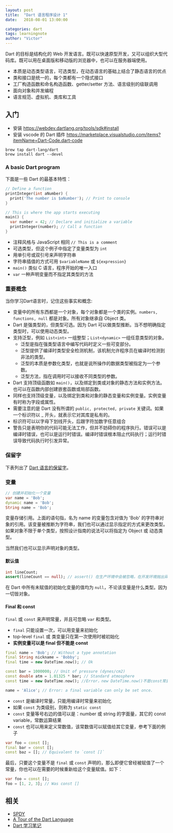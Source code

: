```yaml
---
layout: post
title:  "Dart 语言程序设计 1"
date:   2018-08-01 13:00:00

categories: dart
tags: learningnote
author: "Victor"
---
```


Dart 的目标是结构化的 Web 开发语言。既可以快速原型开发，又可以组织大型代码库。既可以用在桌面版和移动版的浏览器中，也可以在服务器端使用。

* 本质是动态类型语言，可选类型，在动态语言的基础上结合了静态语言的优点
* 类和接口是统一的，每个类都有一个隐式接口
* 工厂构造函数和命名构造函数、getter/setter 方法、语言级别的级联调用
* 面向对象和并发编程
* 语言规范、虚拟机、类库和工具

## 入门

* 安装 https://webdev.dartlang.org/tools/sdk#install
* 安装 vscode 的 Dart 插件 https://marketplace.visualstudio.com/items?itemName=Dart-Code.dart-code

```
brew tap dart-lang/dart
brew install dart --devel
```


### A basic Dart program

下面是一些 Dart 的最基本特性：

```dart
// Define a function
printInteger(int aNumber) {
  print('The number is $aNumber'); // Print to console
}

// This is where the app starts executing
main() {
  var number = 42; // Declare and initialize a variable
  printInteger(number); // Call a function
}
```

* 注释风格与 JavaScript 相同 `// This is a comment`
* 可选类型，但这个例子中指定了变量类型为 `int`
* 用单引号或双引号来声明字符串
* 字符串插值的方式可用 `$variableName` 或 `${expression}`
* `main()` 类似 C 语言，程序开始的唯一入口
* `var` 一种声明变量而不指定其类型的方法

### 重要概念

当你学习Dart语言时，记住这些事实和概念:

* 变量中的所有东西都是一个对象，每个对象都是一个类的实例。`numbers, functions, null` 都是对象。所有对象继承自 Object 类。
* Dart 是强类型的，但类型可选。因为 Dart 可以做类型推断。当不想明确指定类型时，可以使用动态类型。
* 支持泛型，例如 `List<int>` 一组整型；`List<dynamic>` 一组任意类型的对象。
  * 泛型是指在强类型语言中编写代码时定义一些可变部分。
  * 泛型提供了编译时类型安全检测机制，该机制允许程序员在编译时检测到非法的类型。
  * 泛型的本质是参数化类型，也就是说所操作的数据类型被指定为一个参数。
  * 泛型方法，指在调用时可以接收不同类型的参数。
* Dart 支持顶级函数如 `main()`，以及绑定到类或对象的静态方法和实例方法。也可以在函数内部创建嵌套函数或局部函数。
* 同样也支持顶级变量，以及绑定到类和对象的静态变量和实例变量。实例变量有时称为字段或属性。
* 需要注意的是 Dart 没有所谓的 `public, protected, private` 关键词。如果一个标识符以 _ 开头，就表示它对其库是私有的。
* 标识符可以以字母下划线开头，后跟字符加数字任意组合
* 警告只是表明你的代码可能无法工作，但并不妨碍你的程序执行。错误可以是编译时错误，也可以是运行时错误。编译时错误根本阻止代码执行；运行时错误导致代码执行时引发异常。


### 保留字

下表列出了 [Dart 语言的保留字](https://www.dartlang.org/guides/language/language-tour)。

### 变量

```dart
// 创建并初始化一个变量
var name = 'Bob';
dynamic name = 'Bob';
String name = 'Bob';
```

变量存储引用。上面的语句指，名为 name 的变量包含对值为 'Bob' 的字符串对象的引用。该变量被推断为字符串，我们也可以通过显示指定的方式来更改类型。如果对象不限于单个类型，按照设计指南的说法可以将指定为 Object 或 动态类型。

当然我们也可以显示声明对象的类型。

#### 默认值

```dart
int lineCount;
assert(lineCount == null); // assert() 在生产环境中会被忽略，在开发环境抛出异常。
```

在 Dart 中所有未赋值的初始化变量的值均为 `null`，不论该变量是什么类型。因为一切皆对象。

#### Final 和 const

`final` 或 `const` 来声明常量，并且可忽略 `var` 和类型。

* `final` 只能设置一次，可以用变量来初始化
* top-level `final` 或 类变量只在第一次使用时被初始化
* **实例变量可以是 final 但不能是 const**

```dart
final name = 'Bob'; // Without a type annotation
final String nickname = 'Bobby';
final time = new DateTime.now(); // Ok

const bar = 1000000; // Unit of pressure (dynes/cm2)
const double atm = 1.01325 * bar; // Standard atmosphere
const time = new DateTime.now(); //Error，new DateTime.now()不是const常量

name = 'Alice'; // Error: a final variable can only be set once.
```

* `const` 是编译时常量，只能用编译时常量来初始化
* 如果 `const` 为类级别，则称为 `static const`
* `const` 变量等号右边的值可以是：number 或 string 的字面量，其它的 const variable，常数运算结果
* `const` 也可以用来定义常数值，该常数值可以赋值给其它变量，参考下面的例子

```dart
var foo = const [];
final bar = const [];
const baz = []; // Equivalent to `const []`
```

最后，只要这个变量不是 `final` 或 `const` 声明的，那么即便它曾经被赋值了一个常量，你也可以在需要的时候重新给这个变量赋值。如下：

```dart
var foo = const [];
foo = [1, 2, 3]; // Was const []
```

## 相关

* [SPDY](https://baike.baidu.com/item/SPDY/3399551?fr=aladdin)
* [A Tour of the Dart Language](https://www.dartlang.org/guides/language/language-tour)
* [Dart 学习笔记](http://www.cndartlang.com/dart/page/4)
